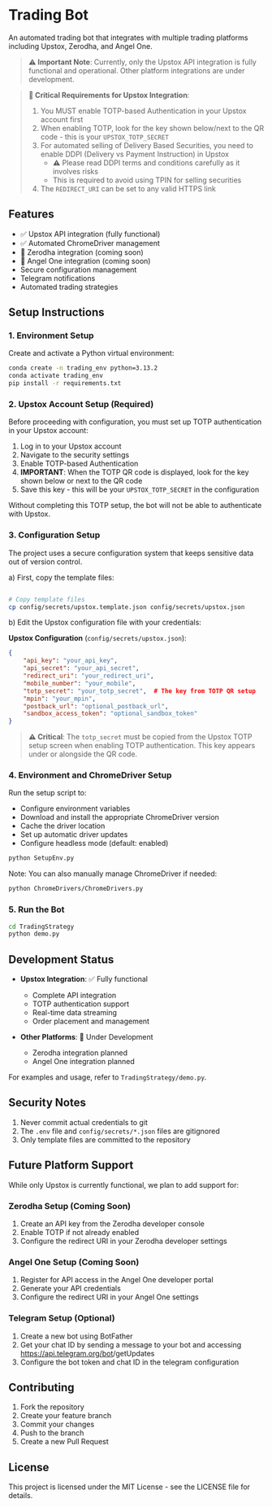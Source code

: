 # Trading Bot

An automated trading bot that integrates with multiple trading platforms including Upstox, Zerodha, and Angel One.

> **⚠️ Important Note**: Currently, only the Upstox API integration is fully functional and operational. Other platform integrations are under development.

> **🔐 Critical Requirements for Upstox Integration**:
> 1. You MUST enable TOTP-based Authentication in your Upstox account first
> 2. When enabling TOTP, look for the key shown below/next to the QR code - this is your `UPSTOX_TOTP_SECRET`
> 3. For automated selling of Delivery Based Securities, you need to enable DDPI (Delivery vs Payment Instruction) in Upstox
>    - ⚠️ Please read DDPI terms and conditions carefully as it involves risks
>    - This is required to avoid using TPIN for selling securities
> 4. The `REDIRECT_URI` can be set to any valid HTTPS link

## Features

- ✅ Upstox API integration (fully functional)
- ✅ Automated ChromeDriver management
- 🚧 Zerodha integration (coming soon)
- 🚧 Angel One integration (coming soon)
- Secure configuration management
- Telegram notifications
- Automated trading strategies

## Setup Instructions

### 1. Environment Setup

Create and activate a Python virtual environment:
```bash
conda create -n trading_env python=3.13.2
conda activate trading_env
pip install -r requirements.txt
```

### 2. Upstox Account Setup (Required)

Before proceeding with configuration, you must set up TOTP authentication in your Upstox account:

1. Log in to your Upstox account
2. Navigate to the security settings
3. Enable TOTP-based Authentication
4. **IMPORTANT**: When the TOTP QR code is displayed, look for the key shown below or next to the QR code
5. Save this key - this will be your `UPSTOX_TOTP_SECRET` in the configuration

Without completing this TOTP setup, the bot will not be able to authenticate with Upstox.

### 3. Configuration Setup

The project uses a secure configuration system that keeps sensitive data out of version control.

a) First, copy the template files:
```bash

# Copy template files
cp config/secrets/upstox.template.json config/secrets/upstox.json
```

b) Edit the Upstox configuration file with your credentials:

**Upstox Configuration** (`config/secrets/upstox.json`):
```json
{
    "api_key": "your_api_key",
    "api_secret": "your_api_secret",
    "redirect_uri": "your_redirect_uri",
    "mobile_number": "your_mobile",
    "totp_secret": "your_totp_secret",  # The key from TOTP QR setup
    "mpin": "your_mpin",
    "postback_url": "optional_postback_url",
    "sandbox_access_token": "optional_sandbox_token"
}
```

> **⚠️ Critical**: The `totp_secret` must be copied from the Upstox TOTP setup screen when enabling TOTP authentication. This key appears under or alongside the QR code.

### 4. Environment and ChromeDriver Setup

Run the setup script to:
- Configure environment variables
- Download and install the appropriate ChromeDriver version
- Cache the driver location
- Set up automatic driver updates
- Configure headless mode (default: enabled)

```bash
python SetupEnv.py
```

Note: You can also manually manage ChromeDriver if needed:
```bash
python ChromeDrivers/ChromeDrivers.py
```

### 5. Run the Bot

```bash
cd TradingStrategy
python demo.py
```

## Development Status

- **Upstox Integration**: ✅ Fully functional
  - Complete API integration
  - TOTP authentication support
  - Real-time data streaming
  - Order placement and management
  
- **Other Platforms**: 🚧 Under Development
  - Zerodha integration planned
  - Angel One integration planned

For examples and usage, refer to `TradingStrategy/demo.py`.

## Security Notes

1. Never commit actual credentials to git
2. The `.env` file and `config/secrets/*.json` files are gitignored
3. Only template files are committed to the repository

## Future Platform Support

While only Upstox is currently functional, we plan to add support for:

### Zerodha Setup (Coming Soon)
1. Create an API key from the Zerodha developer console
2. Enable TOTP if not already enabled
3. Configure the redirect URI in your Zerodha developer settings

### Angel One Setup (Coming Soon)
1. Register for API access in the Angel One developer portal
2. Generate your API credentials
3. Configure the redirect URI in your Angel One settings

### Telegram Setup (Optional)
1. Create a new bot using BotFather
2. Get your chat ID by sending a message to your bot and accessing https://api.telegram.org/bot<YourBOTToken>/getUpdates
3. Configure the bot token and chat ID in the telegram configuration

## Contributing

1. Fork the repository
2. Create your feature branch
3. Commit your changes
4. Push to the branch
5. Create a new Pull Request

## License

This project is licensed under the MIT License - see the LICENSE file for details.

